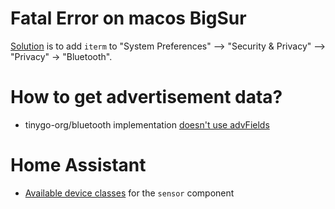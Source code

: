 # Fatal Error on macos BigSur
[Solution](https://github.com/tinygo-org/bluetooth/issues/48) is to add `iterm` to "System Preferences" —> "Security & Privacy" —> "Privacy" -> "Bluetooth".

# How to get advertisement data?
- tinygo-org/bluetooth implementation [doesn't use advFields](https://github.com/tinygo-org/bluetooth/blob/41f73176384665d9351a498e908a02cc64efee6d/adapter_darwin.go#L90)

# Home Assistant
- [Available device classes](https://www.home-assistant.io/integrations/sensor#device-class) for the `sensor` component